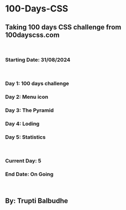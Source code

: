 # 100-Days-CSS
<h2>Taking 100 days CSS challenge from 100dayscss.com</h2>
<br>
<h3>Starting Date: 31/08/2024</h3>
<br>
<h3>Day 1: 100 days challenge</h3>
<h3>Day 2: Menu icon</h3>
<h3>Day 3: The Pyramid</h3>
<h3>Day 4: Loding</h3>
<h3>Day 5: Statistics</h3>
<br>
<h3>Current Day: 5</h3>
<h3>End Date: On Going</h3>
<br>
<h2><strong>By: Trupti Balbudhe</strong></h2>